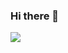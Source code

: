 ### Hi there 👋
<a href="https://https://www.instagram.com/pragyesh.tiwari/"/><img src="https://raw.githubusercontent.com/hussainweb/hussainweb/main/icons/instagram.png"/></a>
<!--
**pragyesh29/pragyesh29** is a ✨ _special_ ✨ repository because its `README.md` (this file) appears on your GitHub profile.

Here are some ideas to get you started:

- 🔭 I’m currently working on ...
- 🌱 I’m currently learning ...
- 👯 I’m looking to collaborate on ...
- 🤔 I’m looking for help with ...
- 💬 Ask me about ...
- 📫 How to reach me: ...
- 😄 Pronouns: ...
- ⚡ Fun fact: ...
-->
